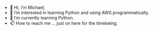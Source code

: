 - 👋 Hi, I’m Michael,
- 👀 I’m interested in learning Python and using AWS programmatically.
- 🌱 I’m currently learning Python.
- 📫 How to reach me ... just on here for the timebeing.

<!---
farfromperfect/farfromperfect is a ✨ special ✨ repository because its `README.md` (this file) appears on your GitHub profile.
You can click the Preview link to take a look at your changes.
--->
